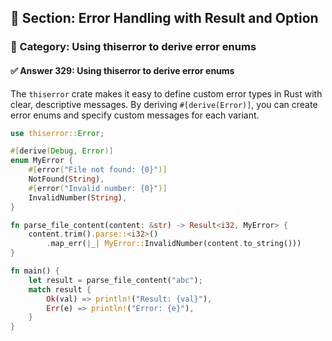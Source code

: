 ## 📘 Section: Error Handling with Result and Option  
### 🔹 Category: Using thiserror to derive error enums  
#### ✅ Answer 329: Using thiserror to derive error enums

The `thiserror` crate makes it easy to define custom error types in Rust with clear, descriptive messages. By deriving `#[derive(Error)]`, you can create error enums and specify custom messages for each variant.

```rust
use thiserror::Error;

#[derive(Debug, Error)]
enum MyError {
    #[error("File not found: {0}")]
    NotFound(String),
    #[error("Invalid number: {0}")]
    InvalidNumber(String),
}

fn parse_file_content(content: &str) -> Result<i32, MyError> {
    content.trim().parse::<i32>()
        .map_err(|_| MyError::InvalidNumber(content.to_string()))
}

fn main() {
    let result = parse_file_content("abc");
    match result {
        Ok(val) => println!("Result: {val}"),
        Err(e) => println!("Error: {e}"),
    }
}
```
